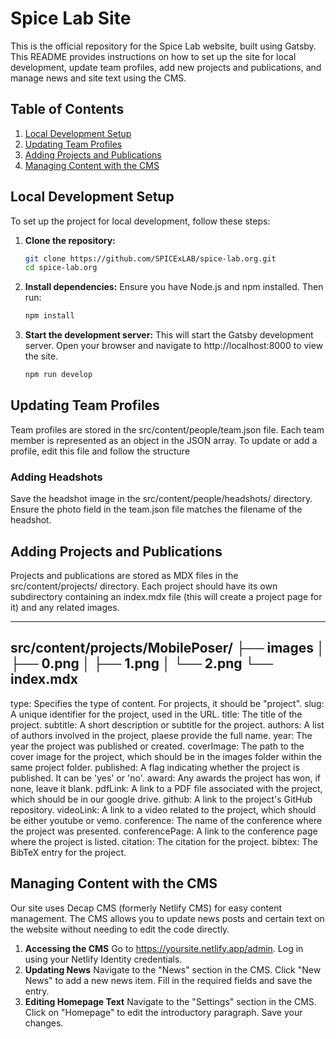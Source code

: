 # Spice Lab Site

This is the official repository for the Spice Lab website, built using Gatsby. This README provides instructions on how to set up the site for local development, update team profiles, add new projects and publications, and manage news and site text using the CMS.

## Table of Contents

1. [Local Development Setup](#local-development-setup)
2. [Updating Team Profiles](#updating-team-profiles)
3. [Adding Projects and Publications](#adding-projects-and-publications)
4. [Managing Content with the CMS](#managing-content-with-the-cms)

## Local Development Setup

To set up the project for local development, follow these steps:

1. **Clone the repository:**

   ```bash
   git clone https://github.com/SPICExLAB/spice-lab.org.git
   cd spice-lab.org
2. **Install dependencies:**
   Ensure you have Node.js and npm installed. Then run:
   
   ```bash
   npm install
4. **Start the development server:**
   This will start the Gatsby development server. Open your browser and navigate to http://localhost:8000 to view the site.
   
   ```bash
   npm run develop

## Updating Team Profiles

Team profiles are stored in the src/content/people/team.json file. Each team member is represented as an object in the JSON array. To update or add a profile, edit this file and follow the structure

### Adding Headshots
Save the headshot image in the src/content/people/headshots/ directory.
Ensure the photo field in the team.json file matches the filename of the headshot.

## Adding Projects and Publications
Projects and publications are stored as MDX files in the src/content/projects/ directory. Each project should have its own subdirectory containing an index.mdx file (this will create a project page for it) and any related images.

---
src/content/projects/MobilePoser/
├── images
│   ├── 0.png
│   ├── 1.png
│   └── 2.png
└── index.mdx
---

type: Specifies the type of content. For projects, it should be "project".
slug: A unique identifier for the project, used in the URL.
title: The title of the project.
subtitle: A short description or subtitle for the project.
authors: A list of authors involved in the project, plaese provide the full name.
year: The year the project was published or created.
coverImage: The path to the cover image for the project, which should be in the images folder within the same project folder.
published: A flag indicating whether the project is published. It can be 'yes' or 'no'.
award: Any awards the project has won, if none, leave it blank.
pdfLink: A link to a PDF file associated with the project, which should be in our google drive.
github: A link to the project's GitHub repository.
videoLink: A link to a video related to the project, which should be either youtube or vemo.
conference: The name of the conference where the project was presented.
conferencePage: A link to the conference page where the project is listed.
citation: The citation for the project.
bibtex: The BibTeX entry for the project.


## Managing Content with the CMS
Our site uses Decap CMS (formerly Netlify CMS) for easy content management. The CMS allows you to update news posts and certain text on the website without needing to edit the code directly.

1. **Accessing the CMS**
Go to https://yoursite.netlify.app/admin.
Log in using your Netlify Identity credentials.
2. **Updating News**
Navigate to the "News" section in the CMS.
Click "New News" to add a new news item.
Fill in the required fields and save the entry.
3. **Editing Homepage Text**
Navigate to the "Settings" section in the CMS.
Click on "Homepage" to edit the introductory paragraph.
Save your changes.
